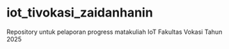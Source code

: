 # iot_tivokasi_zaidanhanin
Repository untuk pelaporan progress matakuliah IoT Fakultas Vokasi Tahun 2025
